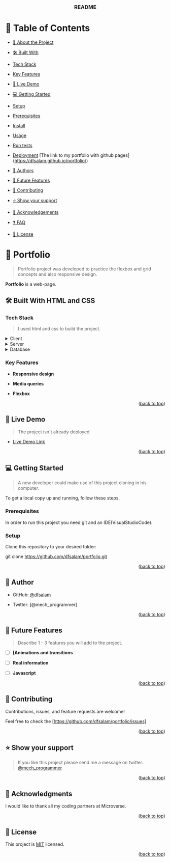 <a  name="readme-top"></a>


<div  align="center">

  



<h3><b>README</b></h3>

  

</div>

  


# 📗 Table of Contents

  

- [📖 About the Project](#about-project)

- [🛠 Built With](#built-with)

- [Tech Stack](#tech-stack)

- [Key Features](#key-features)

- [🚀 Live Demo](#live-demo)

- [💻 Getting Started](#getting-started)

- [Setup](#setup)

- [Prerequisites](#prerequisites)

- [Install](#install)

- [Usage](#usage)

- [Run tests](#run-tests)

- [Deployment](#triangular_flag_on_post-deployment)
[The link to my portfolio with github pages] (https://dfsalam.github.io/portfolio/)

- [👥 Authors](#authors)

- [🔭 Future Features](#future-features)

- [🤝 Contributing](#contributing)

- [⭐️ Show your support](#support)

- [🙏 Acknowledgements](#acknowledgements)

- [❓ FAQ](#faq)

- [📝 License](#license)

  



# 📖 Portfolio <a name="about-project"></a>

  

> Portfolio project was developed to practice the flexbox and grid concepts and also responsive design.

  

**Portfolio** is a web-page.

  

## 🛠 Built With HTML and CSS<a name="built-with"></a>

  

### Tech Stack <a name="tech-stack"></a>

  

> I used html and css to build the project.

  

<details>

<summary>Client</summary>

<ul>

<li><a  href="">HTML and CSS</a></li>

</ul>

</details>

  

<details>

<summary>Server</summary>

<ul>

<li><a>There isn´t server.</a></li>

</ul>

</details>

  

<details>

<summary>Database</summary>

<ul>

<li><a  href="">There isn´t server.</a></li>

</ul>

</details>

  

 

### Key Features <a name="key-features"></a>

  

  

-  **Responsive design**

-  **Media queries**

-  **Flexbox**

  

<p  align="right">(<a  href="#readme-top">back to top</a>)</p>

  

 

## 🚀 Live Demo <a name="live-demo" href='https://dfsalam.github.io/portfolio/'></a>

  

> The project isn´t already deployed

  

- [Live Demo Link](https://dfsalam.github.io/portfolio/)

  

<p  align="right">(<a  href="#readme-top">back to top</a>)</p>

  

## 💻 Getting Started <a name="getting-started"></a>

  

> A new developer could make use of this project cloning in his computer.

  

To get a local copy up and running, follow these steps.

  

### Prerequisites

  

In order to run this project you need git and an IDE(VisualStudioCode).

  
  



### Setup

  

Clone this repository to your desired folder:

  

git clone https://github.com/dfsalam/portfolio.git

  


  

<p  align="right">(<a  href="#readme-top">back to top</a>)</p>

  

 

## 👤 Author <a name="authors"></a>

  

- GitHub: [@dfsalam](https://github.com/dfsalam)

- Twitter: [@mech_programmer]

  
  

<p  align="right">(<a  href="#readme-top">back to top</a>)</p>

  

 

## 🔭 Future Features <a name="future-features"></a>

  

> Describe 1 - 3 features you will add to the project.

  

- [ ] **[Animations and transitions**

- [ ] **Real information**

- [ ] **Javascript**

  

<p  align="right">(<a  href="#readme-top">back to top</a>)</p>

  

  

## 🤝 Contributing <a name="contributing"></a>

  

Contributions, issues, and feature requests are welcome!

  

Feel free to check the [https://github.com/dfsalam/portfolio/issues]

  

<p  align="right">(<a  href="#readme-top">back to top</a>)</p>

  

 

## ⭐️ Show your support <a name="support"></a>

  

> If you like this project please send me a message on twitter. 
<a name="support" href="https://twitter.com/mech_programmer">@mech_programmer</a>

  

<p  align="right">(<a  href="#readme-top">back to top</a>)</p>

  
  

## 🙏 Acknowledgments <a name="acknowledgements"></a>

  

I would like to thank all my coding partners at Microverse.

  

<p  align="right">(<a  href="#readme-top">back to top</a>)</p>

  

 

## 📝 License <a name="license"></a>  
This project is [MIT](https://github.com/microverseinc/readme-template/blob/master/MIT.md) licensed.  

<p  align="right">(<a  href="#readme-top">back to top</a>)</p>

